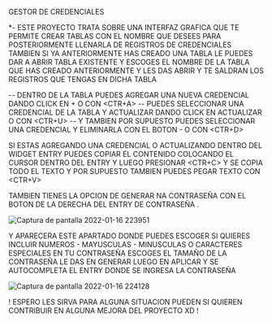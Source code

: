 
GESTOR DE CREDENCIALES

*- ESTE PROYECTO TRATA SOBRE UNA INTERFAZ GRAFICA QUE TE PERMITE CREAR TABLAS CON EL NOMBRE QUE DESEES PARA POSTERIORMENTE 
LLENARLA DE REGISTROS DE CREDENCIALES 
TAMBIEN SI YA ANTERIORMENTE HAS CREADO UNA TABLA LE PUEDES DAR A ABRIR TABLA EXISTENTE Y ESCOGES EL NOMBRE DE LA TABLA QUE HAS CREADO
ANTERIORMENTE Y LES DAS ABRIR Y TE SALDRAN LOS REGISTROS QUE TENGAS EN DICHA TABLA

-- DENTRO DE LA TABLA PUEDES AGREGAR UNA NUEVA CREDENCIAL DANDO CLICK EN + O CON <CTR+A>
-- PUEDES SELECCIONAR UNA CREDENCIAL DE LA TABLA Y ACTUALIZAR DANDO CLICK EN ACTUALIZAR O CON <CTR+U>
-- Y TAMBIEN POR SUPUESTO PUEDES SELECCIONAR UNA CREDENCIAL Y ELIMINARLA CON EL BOTON - O CON <CTR+D>

SI ESTAS AGREGANDO UNA CREDENCIAL O ACTUALIZANDO DENTRO DEL WIDGET ENTRY PUEDES COPIAR EL CONTENIDO 
COLOCANDO EL CURSOR DENTRO DEL ENTRY Y LUEGO PRESIONAR <CTR+C> Y SE COPIA TODO EL TEXTO Y POR SUPUESTO 
TAMBIEN PUEDES PEGAR TEXTO CON <CTR+V>

TAMBIEN TIENES LA OPCION DE GENERAR NA CONTRASEÑA CON EL BOTON DE LA DERECHA DEL ENTRY DE CONTRASEÑA .

![Captura de pantalla 2022-01-16 223951](https://user-images.githubusercontent.com/96930778/149704521-0f497119-30a0-4341-b4f3-190790d653b0.png)

Y APARECERA ESTE APARTADO DONDE PUEDES ESCOGER SI QUIERES INCLUIR NUMEROS - MAYUSCULAS - MINUSCULAS O CARACTERES ESPECIALES EN TU CONTRASEÑA
ESCOGES EL TAMAÑO DE LA CONTRASEÑA LE DAS EN GENERAR LUEGO EN APLICAR Y SE AUTOCOMPLETA EL ENTRY DONDE SE INGRESA LA CONTRASEÑA 

![Captura de pantalla 2022-01-16 224128](https://user-images.githubusercontent.com/96930778/149704632-1423545b-1145-4744-bd5b-42c674725c10.png)



! ESPERO LES SIRVA PARA ALGUNA SITUACION PUEDEN SI QUIEREN CONTRIBUIR EN ALGUNA MEJORA DEL PROYECTO XD !
